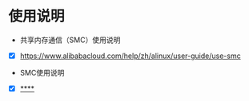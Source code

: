 # 使用说明

- 共享内存通信（SMC）使用说明

-[x] https://www.alibabacloud.com/help/zh/alinux/user-guide/use-smc

- SMC使用说明
-[x] [****](https://www.alibabacloud.com/help/tc/ecs/user-guide/smc-instructions)
